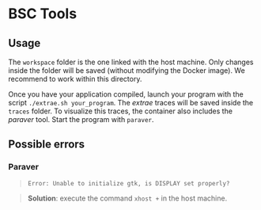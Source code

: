 # BSC Tools
## Usage
The `workspace` folder is the one linked with the host machine. Only changes inside the folder will be saved (without modifying the Docker image). We recommend to work within this directory. 

Once you have your application compiled, launch your program with the script `./extrae.sh your_program`. The *extrae* traces will be saved inside the `traces` folder. To visualize this traces, the container also includes the *paraver* tool. Start the program with `paraver`.

## Possible errors
### Paraver
> `Error: Unable to initialize gtk, is DISPLAY set properly?` 

> **Solution**: execute the command `xhost +` in the host machine.
